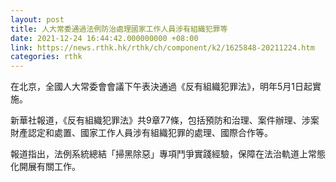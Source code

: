 ```yaml
---
layout: post
title: 人大常委通過法例防治處理國家工作人員涉有組織犯罪等
date: 2021-12-24 16:44:42.000000000 +08:00
link: https://news.rthk.hk/rthk/ch/component/k2/1625848-20211224.htm
categories: rthk
---
```


在北京，全國人大常委會會議下午表決通過《反有組織犯罪法》，明年5月1日起實施。

新華社報道，《反有組織犯罪法》共9章77條，包括預防和治理、案件辦理、涉案財產認定和處置、國家工作人員涉有組織犯罪的處理、國際合作等。

報道指出，法例系統總結「掃黑除惡」專項鬥爭實踐經驗，保障在法治軌道上常態化開展有關工作。
